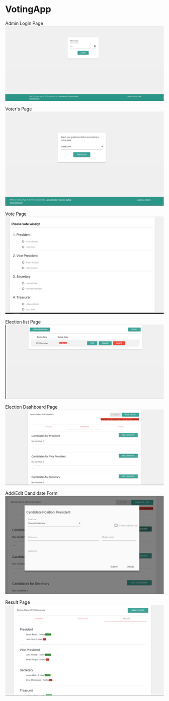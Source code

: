 # VotingApp

Admin Login Page
![alt tag](readme_img/admin_login.PNG "Admin Login Page")

Voter's Page
![alt tag](readme_img/voter_page.PNG "Voter's Page")

Vote Page
![alt tag](readme_img/vote_page.PNG "Vote Page")

Election list Page
![alt tag](readme_img/election_list.PNG "Election list Page")

Election Dashboard Page
![alt tag](readme_img/election_dashboard.PNG "Election Dashboard Page")

Add/Edit Candidate Form
![alt tag](readme_img/new_candidate_form.PNG "Add/Edit Candidate Form")

Result Page
![alt tag](readme_img/result_page.PNG "Result Page")
